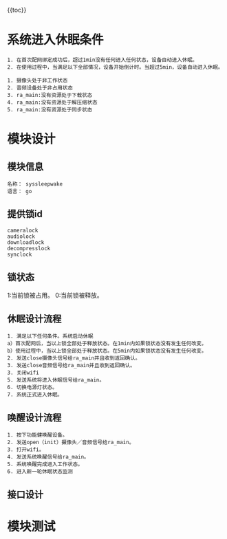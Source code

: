 
{{toc}}

# 系统进入休眠条件

~~~
1. 在首次配网绑定成功后，超过1min没有任何进入任何状态，设备自动进入休眠。
2. 在使用过程中，当满足以下全部情况，设备开始倒计时。当超过5min，设备自动进入休眠。
~~~

~~~
1. 摄像头处于非工作状态
2. 音频设备处于非占用状态
3. ra_main:没有资源处于下载状态
4. ra_main:没有资源处于解压缩状态
5. ra_main:没有资源处于同步状态
~~~

# 模块设计

## 模块信息

~~~
名称： syssleepwake
语言： go
~~~

## 提供锁id

~~~
cameralock
audiolock
downloadlock
decompresslock
synclock
~~~

## 锁状态

1:当前锁被占用。
0:当前锁被释放。

## 休眠设计流程

~~~
1. 满足以下任何条件。系统启动休眠
a）首次配网后，当以上锁全部处于释放状态。在1min内如果锁状态没有发生任何改变。
b）使用过程中，当以上锁全部处于释放状态。在5min内如果锁状态没有发生任何改变。
2. 发送close摄像头信号给ra_main并且收到返回确认。
3. 发送close音频信号给ra_main并且收到返回确认。
3. 关闭wifi
5. 发送系统将进入休眠信号给ra_main。
6. 切换电源灯状态。
7. 系统正式进入休眠。
~~~

## 唤醒设计流程

~~~
1. 按下功能健唤醒设备。
2. 发送open（init）摄像头／音频信号给ra_main。
3. 打开wifi。
4. 发送系统唤醒信号给ra_main。
5. 系统唤醒完成进入工作状态。
6. 进入新一轮休眠状态监测
~~~

## 接口设计


# 模块测试
